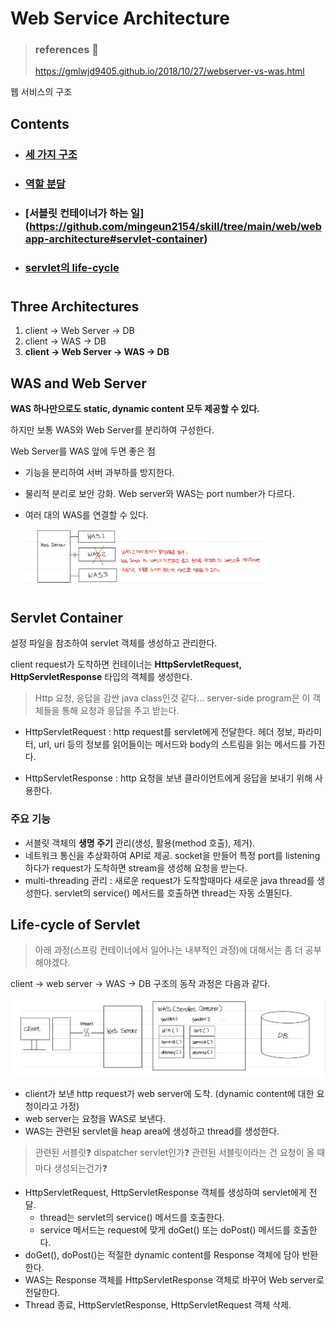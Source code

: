 # Web Service Architecture

> ### references 🔗   
> https://gmlwjd9405.github.io/2018/10/27/webserver-vs-was.html

웹 서비스의 구조

## Contents		
* ### [세 가지 구조](https://github.com/mingeun2154/skill/tree/main/web/webapp-architecture#three-architectures)      
* ### [역할 분담](https://github.com/mingeun2154/skill/tree/main/web/webapp-architecture#was-and-web-server)
* ### [서블릿 컨테이너가 하는 일] (https://github.com/mingeun2154/skill/tree/main/web/webapp-architecture#servlet-container)
* ### [servlet의 life-cycle](https://github.com/mingeun2154/skill/tree/main/web/webapp-architecture#life-cycle-of-servlet)

#    

## Three Architectures
1. client -> Web Server -> DB
2. client -> WAS -> DB
3. **client -> Web Server -> WAS -> DB** 

## WAS and Web Server
**WAS 하나만으로도 static, dynamic content 모두 제공할 수 있다.**

하지만 보통 WAS와 Web Server를 분리하여 구성한다.

Web Server를 WAS 앞에 두면 좋은 점
* 기능을 분리하여 서버 과부하를 방지한다. 
* 물리적 분리로 보안 강화. Web server와 WAS는 port number가 다르다.
* 여러 대의 WAS를 연결할 수 있다.

	<img src="./img/web-server-was.jpeg" width="80%" alt="web server와 was">

## Servlet Container
설정 파일을 참조하여 servlet 객체를 생성하고 관리한다.

client request가 도착하면 컨테이너는 **HttpServletRequest, HttpServletResponse** 타입의 객체를 생성한다.
> Http 요청, 응답을 감싼 java class인것 같다... server-side program은 이 객체들을 통해 요청과 응답을 주고 받는다.

* HttpServletRequest : http request를 servlet에게 전달한다. 헤더 정보, 파라미터, url, uri 등의 정보를 읽어들이는 메서드와 body의 스트림을 읽는 메서드를 가진다.

* HttpServletResponse : http 요청을 보낸 클라이언트에게 응답을 보내기 위해 사용한다.

### 주요 기능
* 서블릿 객체의 **생명 주기** 관리(생성, 활용(method 호출), 제거).
* 네트워크 통신을 추상화하여 API로 제공. socket을 만들어 특정 port를 listening하다가 request가 도착하면 stream을 생성해 요청을 받는다.
* multi-threading 관리 : 새로운 request가 도착할때마다 새로운 java thread를 생성한다. servlet의 service() 메서드를 호출하면 thread는 자동 소멸된다.

## Life-cycle of Servlet
> 아래 과정(스프링 컨테이너에서 일어나는 내부적인 과정)에 대해서는 좀 더 공부해야겠다. 

client -> web server -> WAS -> DB 구조의 동작 과정은 다음과 같다.

<img src="./img/process.jpeg" alt="동작과정">

* client가 보낸 http request가 web server에 도착. (dynamic content에 대한 요청이라고 가정)
* web server는 요청을 WAS로 보낸다.
* WAS는 관련된 servlet을 heap area에 생성하고 thread를 생성한다.
> 관련된 서블릿❓ dispatcher servlet인가❓ 관련된 서블릿이라는 건 요청이 올 때마다 생성되는건가❓  

* HttpServletRequest, HttpServletResponse 객체를 생성하여 servlet에게 전달.
	* thread는 servlet의 service() 메서드를 호출한다.
	* service 메서드는 request에 맞게 doGet() 또는 doPost() 메서드를 호출한다.
* doGet(), doPost()는 적절한 dynamic content를 Response 객체에 담아 반환한다.
* WAS는 Response 객체를 HttpServletResponse 객체로 바꾸어 Web server로 전달한다.
* Thread 종료, HttpServletResponse, HttpServletRequest 객체 삭제.

